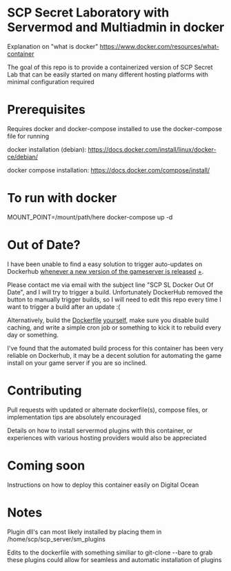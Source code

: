 # SCP Secret Laboratory with Servermod and Multiadmin in docker

Explanation on "what is docker"
https://www.docker.com/resources/what-container

The goal of this repo is to provide a containerized version of SCP Secret Lab that can be easily started on many different hosting platforms with minimal configuration required

# Prerequisites

Requires docker and docker-compose installed to use the docker-compose file for running

docker installation (debian):
https://docs.docker.com/install/linux/docker-ce/debian/

docker compose installation:
https://docs.docker.com/compose/install/

# To run with docker

MOUNT_POINT=/mount/path/here docker-compose up -d

# Out of Date?

I have been unable to find a easy solution to trigger auto-updates on Dockerhub [whenever a new version of the gameserver is released](https://steamdb.info/app/786920/) [+](https://steamdb.info/app/996560/). 

Please contact me via email with the subject line "SCP SL Docker Out Of Date", and I will try to trigger a build. Unfortunately DockerHub removed the button to manually trigger builds, so I will need to edit this repo every time I want to trigger a build after an update :(

Alternatively, build the [Dockerfile](https://github.com/mkrupczak3/SCP-SECRET-LAB-DOCKER/blob/master/Dockerfile) [yourself](https://linuxize.com/post/how-to-build-docker-images-with-dockerfile/), make sure you disable build caching, and write a simple cron job or something to kick it to rebuild every day or something.

I've found that the automated build process for this container has been very reliable on Dockerhub, it may be a decent solution for automating the game install on your game server if you are so inclined.

# Contributing
Pull requests with updated or alternate dockerfile(s), compose files, or implementation tips are absolutely encouraged

Details on how to install servermod plugins with this container, or experiences with various hosting providers would also be appreciated

# Coming soon
Instructions on how to deploy this container easily on Digital Ocean

# Notes
Plugin dll's can most likely installed by placing them in /home/scp/scp_server/sm_plugins


Edits to the dockerfile with something similiar to git-clone --bare to grab these plugins could allow for seamless and automatic installation of plugins

